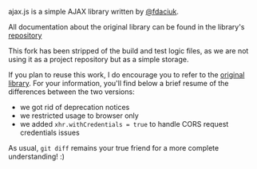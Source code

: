 ajax.js is a simple AJAX library written by [@fdaciuk](https://github.com/fdaciuk).

All documentation about the original library can be found in the library's [repository](https://github.com/fdaciuk/ajax)

This fork has been stripped of the build and test logic files, as we are not using it as a project repository but as a simple storage.

If you plan to reuse this work, I do encourage you to refer to the [original library](https://github.com/fdaciuk/ajax). For your information, you'll find below a brief resume of the differences between the two versions:

+ we got rid of deprecation notices
+ we restricted usage to browser only
+ we added `xhr.withCredentials = true` to handle CORS request credentials issues

As usual, `git diff` remains your true friend for a more complete understanding! :)
